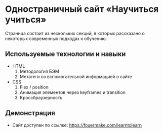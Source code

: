# Одностраничный сайт «Научиться учиться»

Страница состоит из нескольких секций, в которых рассказано о некоторых современных подходах к обучению.

## Используемые технологии и навыки
* HTML
    1. Методология БЭМ
    2. Метатеги со вспомогательной информацией о сайте
* CSS 
    1. Flex / position
    2. Анимация элементов через keyframes и transition
    3. Кроссбраузерность

## Демонстрация
* Сайт доступен по ссылке: https://fouermake.com/learntolearn